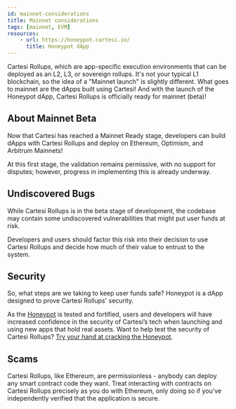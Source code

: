 ```yaml
---
id: mainnet-considerations
title: Mainnet considerations
tags: [mainnet, EVM]
resources:
    - url: https://honeypot.cartesi.io/
      title: Honeypot dApp
---
```


Cartesi Rollups, which are app-specific execution environments that can be deployed as an L2, L3, or sovereign rollups. It's not your typical L1 blockchain, so the idea of a "Mainnet launch" is slightly different. What goes to mainnet are the dApps built using Cartesi! And with the launch of the Honeypot dApp, Cartesi Rollups is officially ready for mainnet (beta)!

## About Mainnet Beta

Now that Cartesi has reached a Mainnet Ready stage, developers can build dApps with Cartesi Rollups and deploy on Ethereum, Optimism, and Arbitrum Mainnets!

At this first stage, the validation remains permissive, with no support for disputes; however, progress in implementing this is already underway.

## Undiscovered Bugs

While Cartesi Rollups is in the beta stage of development, the codebase may contain some undiscovered vulnerabilities that might put user funds at risk.

Developers and users should factor this risk into their decision to use Cartesi Rollups and decide how much of their value to entrust to the system.

## Security
So, what steps are we taking to keep user funds safe? Honeypot is a dApp designed to prove Cartesi Rollups' security.

As the [Honeypot](https://honeypot.cartesi.io/) is tested and fortified, users and developers will have increased confidence in the security of Cartesi’s tech when launching and using new apps that hold real assets. Want to help test the security of Cartesi Rollups? [Try your hand at cracking the Honeypot](https://honeypot.cartesi.io/).

## Scams
Cartesi Rollups, like Ethereum, are permissionless - anybody can deploy any smart contract code they want. Treat interacting with contracts on Cartesi Rollups precisely as you do with Ethereum, only doing so if you’ve independently verified that the application is secure.
